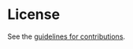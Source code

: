 # License

See the
[guidelines for contributions](https://github.com/giuseppefioccola/draft-cgfabk-nmrg-ibn-generative-ai/blob/main/CONTRIBUTING.md).
